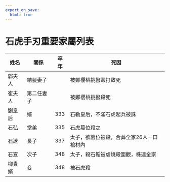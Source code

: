 ```yaml
---
export_on_save:
  html: true
---
```


# 石虎手刃重要家屬列表

姓名|關係|卒年|死因
--|--|--|--
郭夫人|結髪妻子||被鄭櫻桃挑撥毆打致死
崔夫人|第二任妻子||被鄭櫻桃挑撥殺死
劉皇后|嬸|333|石勒皇后，不滿石虎起兵被誅
石弘|堂弟|335|石虎篡位殺之
石邃|長子|337|太子，欲篡位被殺，合葬全家26人一口棺材內
石宣|次子|348|太子，殺石韜被虐燒殺圍觀，株連全家
柳貴嬪|妾|348|被石虎殺